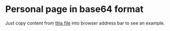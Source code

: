 # Personal page in base64 format

Just copy content from [this file](./base64.txt) into browser address bar to see an example.
